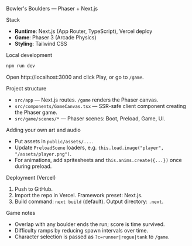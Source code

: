 Bowler's Boulders — Phaser + Next.js

Stack
- **Runtime**: Next.js (App Router, TypeScript), Vercel deploy
- **Game**: Phaser 3 (Arcade Physics)
- **Styling**: Tailwind CSS

Local development
```bash
npm run dev
```
Open http://localhost:3000 and click Play, or go to `/game`.

Project structure
- `src/app` — Next.js routes. `/game` renders the Phaser canvas.
- `src/components/GameCanvas.tsx` — SSR-safe client component creating the Phaser game.
- `src/game/scenes/*` — Phaser scenes: Boot, Preload, Game, UI.

Adding your own art and audio
- Put assets in `public/assets/...`.
- Update `PreloadScene` loaders, e.g. `this.load.image("player", "/assets/player.png")`.
- For animations, add spritesheets and `this.anims.create({...})` once during preload.

Deployment (Vercel)
1. Push to GitHub.
2. Import the repo in Vercel. Framework preset: Next.js.
3. Build command: `next build` (default). Output directory: `.next`.

Game notes
- Overlap with any boulder ends the run; score is time survived.
- Difficulty ramps by reducing spawn intervals over time.
- Character selection is passed as `?c=runner|rogue|tank` to `/game`.
